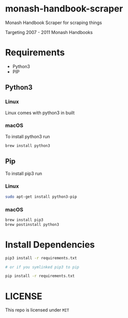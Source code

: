 # monash-handbook-scraper

Monash Handbook Scraper for scraping things

Targeting 2007 - 2011 Monash Handbooks

# Requirements

- Python3
- PIP

## Python3

### Linux

Linux comes with python3 in built

### macOS

To install python3 run

```sh
brew install python3
```

## Pip

To install pip3 run

### Linux

```sh
sudo apt-get install python3-pip
```

### macOS

```sh
brew install pip3
brew postinstall python3
```

# Install Dependencies

```sh
pip3 install -r requirements.txt

# or if you symlinked pip3 to pip

pip install -r requirements.txt
```

# LICENSE

This repo is licensed under `MIT`
